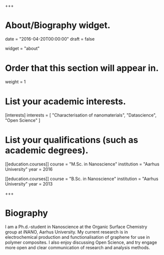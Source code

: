 +++
# About/Biography widget.

date = "2016-04-20T00:00:00"
draft = false

widget = "about"

# Order that this section will appear in.
weight = 1

# List your academic interests.
[interests]
  interests = [
    "Characterisation of nanomaterials",
    "Datascience",
    "Open Science"
  ]

# List your qualifications (such as academic degrees).
[[education.courses]]
  course = "M.Sc. in Nanoscience"
  institution = "Aarhus University"
  year = 2016

[[education.courses]]
  course = "B.Sc. in Nanoscience"
  institution = "Aarhus University"
  year = 2013


+++

# Biography
I am a Ph.d.-student in Nanoscience at the Organic Surface Chemistry group at iNANO, Aarhus University. My current research is in electrochemical production and functionalisation of graphene for use in polymer composites. I also enjoy discussing Open Science, and try engage more open and clear communication of research and analysis methods. 